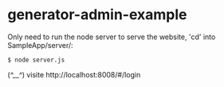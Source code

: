 generator-admin-example
=======================
Only need to run the node server to serve the website, 'cd' into SampleApp/server/:
```
$ node server.js
```

(*^__^*) visite http://localhost:8008/#/login